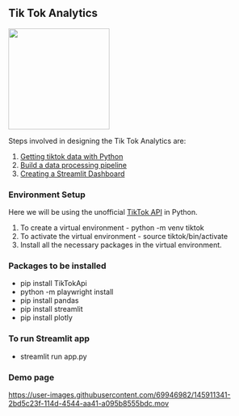 ## Tik Tok Analytics 

<img src="https://user-images.githubusercontent.com/69946982/145909800-a9056202-8418-4115-9206-5549a293fe73.png" width="200">

Steps involved in designing the Tik Tok Analytics are:

1. [Getting tiktok data with Python](https://github.com/HarshineeRoopakula/Machine-Learning-Projects/blob/main/TikTok%20Analytics/tiktok/tiktok.py)
2. [Build a data processing pipeline](https://github.com/HarshineeRoopakula/Machine-Learning-Projects/blob/main/TikTok%20Analytics/tiktok/helpers.py)
3. [Creating a Streamlit Dashboard](https://github.com/HarshineeRoopakula/Machine-Learning-Projects/blob/main/TikTok%20Analytics/tiktok/app.py)

### Environment Setup 

Here we will be using the unofficial [TikTok API](https://github.com/davidteather/TikTok-Api) in Python. 

1. To create a virtual environment - python -m venv tiktok
2. To activate the virtual environment - source tiktok/bin/activate
3. Install all the necessary packages in the virtual environment. 

### Packages to be installed 
- pip install TikTokApi
- python -m playwright install
- pip install pandas
- pip install streamlit
- pip install plotly 

### To run Streamlit app 
- streamlit run app.py 

### Demo page 

https://user-images.githubusercontent.com/69946982/145911341-2bd5c23f-114d-4544-aa41-a095b8555bdc.mov
